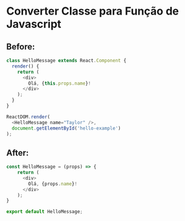 # Converter Classe para Função de Javascript

## Before:
``` javascript
class HelloMessage extends React.Component {
  render() {
    return (
      <div>
        Olá, {this.props.name}!
      </div>
    );
  }
}

ReactDOM.render(
  <HelloMessage name="Taylor" />,
  document.getElementById('hello-example')
);
```

## After:

``` javascript
const HelloMessage = (props) => {
    return (
      <div>
        Olá, {props.name}!
      </div>
    );
}

export default HelloMessage;
```